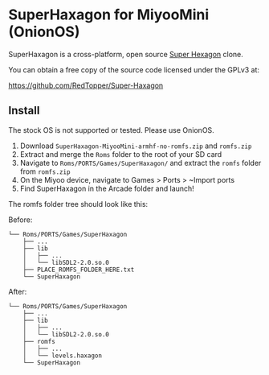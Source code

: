 # SuperHaxagon for MiyooMini (OnionOS)

SuperHaxagon is a cross-platform, open source [Super Hexagon](http://superhexagon.com/) clone.

You can obtain a free copy of the source code licensed under the GPLv3 at:

https://github.com/RedTopper/Super-Haxagon

## Install

The stock OS is not supported or tested. Please use OnionOS.

1. Download `SuperHaxagon-MiyooMini-armhf-no-romfs.zip` and `romfs.zip`
2. Extract and merge the `Roms` folder to the root of your SD card
3. Navigate to `Roms/PORTS/Games/SuperHaxagon/` and extract the `romfs` folder from `romfs.zip`
4. On the Miyoo device, navigate to Games > Ports > ~Import ports
5. Find SuperHaxagon in the Arcade folder and launch!

The romfs folder tree should look like this:

Before:

```
└── Roms/PORTS/Games/SuperHaxagon
    ├── ...
    ├── lib
    │   ├── ...
    │   └── libSDL2-2.0.so.0
    ├── PLACE_ROMFS_FOLDER_HERE.txt
    └── SuperHaxagon
```

After:

```
└── Roms/PORTS/Games/SuperHaxagon
    ├── ...
    ├── lib
    │   ├── ...
    │   └── libSDL2-2.0.so.0
    ├── romfs
    │   ├── ...
    │   └── levels.haxagon
    └── SuperHaxagon
```
